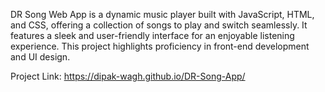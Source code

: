 DR Song Web App is a dynamic music player built with JavaScript, HTML, and CSS, offering a collection of songs to play and switch seamlessly. It features a sleek and user-friendly interface for an enjoyable listening experience. This project highlights proficiency in front-end development and UI design.

Project Link: https://dipak-wagh.github.io/DR-Song-App/
